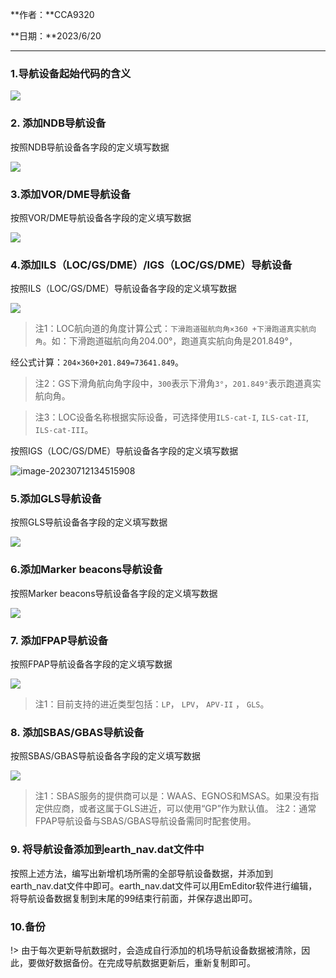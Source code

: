 **作者：**CCA9320

**日期：**2023/6/20

------

### 1.导航设备起始代码的含义

![](https://picdl.sunbangyan.cn/2023/06/20/ig3d96.png)

 

### 2. 添加NDB导航设备

按照NDB导航设备各字段的定义填写数据

![](https://picdl.sunbangyan.cn/2023/06/20/igh73m.png)

### 3.添加VOR/DME导航设备

按照VOR/DME导航设备各字段的定义填写数据

![](https://picdl.sunbangyan.cn/2023/06/20/igka6a.png)

### 4.添加ILS（LOC/GS/DME）/IGS（LOC/GS/DME）导航设备

按照ILS（LOC/GS/DME）导航设备各字段的定义填写数据

![](https://picdl.sunbangyan.cn/2023/06/20/igmvoa.png)

> 注1：LOC航向道的角度计算公式：`下滑跑道磁航向角×360 +下滑跑道真实航向角`。如：下滑跑道磁航向角204.00°，跑道真实航向角是201.849°，

经公式计算：`204×360+201.849=73641.849`。

> 注2：GS下滑角航向角字段中，`300`表示下滑角`3°`，`201.849°`表示跑道真实航向角。

> 注3：LOC设备名称根据实际设备，可选择使用`ILS-cat-I`, `ILS-cat-II`, `ILS-cat-III`。

按照IGS（LOC/GS/DME）导航设备各字段的定义填写数据

![image-20230712134515908](https://img1.imgtp.com/2023/07/12/tKjLUgMz.png)

### 5.添加GLS导航设备

按照GLS导航设备各字段的定义填写数据

![](https://picdl.sunbangyan.cn/2023/06/20/igpy65.png)

### 6.添加Marker beacons导航设备

按照Marker beacons导航设备各字段的定义填写数据

![](https://picdl.sunbangyan.cn/2023/06/20/iha9ka.png)

### 7. 添加FPAP导航设备

按照FPAP导航设备各字段的定义填写数据

![](https://picdl.sunbangyan.cn/2023/06/20/iiieni.png)

> 注1：目前支持的进近类型包括：`LP`， `LPV`， `APV-II` ， `GLS`。


### 8. 添加SBAS/GBAS导航设备

按照SBAS/GBAS导航设备各字段的定义填写数据

![](https://picdl.sunbangyan.cn/2023/06/20/ik3mmi.png)

> 注1：SBAS服务的提供商可以是：WAAS、EGNOS和MSAS。如果没有指定供应商，或者这属于GLS进近，可以使用“GP”作为默认值。
> 注2：通常FPAP导航设备与SBAS/GBAS导航设备需同时配套使用。
### 9. 将导航设备添加到earth_nav.dat文件中

按照上述方法，编写出新增机场所需的全部导航设备数据，并添加到earth_nav.dat文件中即可。earth_nav.dat文件可以用EmEditor软件进行编辑，将导航设备数据复制到末尾的99结束行前面，并保存退出即可。

### 10.备份 

!> 由于每次更新导航数据时，会造成自行添加的机场导航设备数据被清除，因此，要做好数据备份。在完成导航数据更新后，重新复制即可。